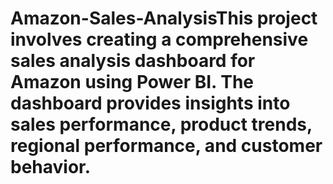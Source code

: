 # Amazon-Sales-AnalysisThis project involves creating a comprehensive sales analysis dashboard for Amazon using Power BI. The dashboard provides insights into sales performance, product trends, regional performance, and customer behavior.

